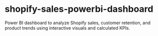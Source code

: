 # shopify-sales-powerbi-dashboard
Power BI dashboard to analyze Shopify sales, customer retention, and product trends using interactive visuals and calculated KPIs.
